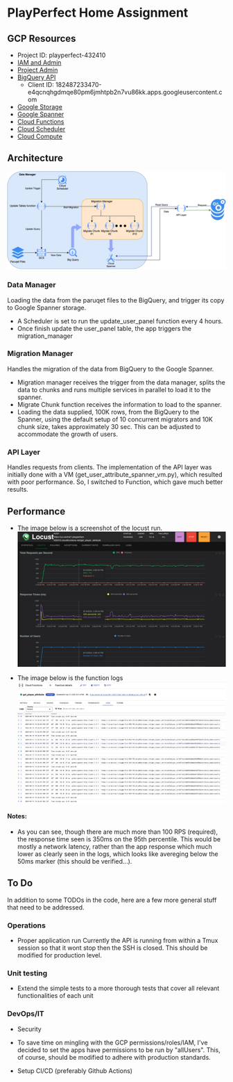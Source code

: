 # PlayPerfect Home Assignment
## GCP Resources
- Project ID: playperfect-432410
- [IAM and Admin](https://console.cloud.google.com/iam-admin/iam?referrer=search&hl=en&project=playperfect-432410)
- [Project Admin](https://console.cloud.google.com/welcome/new?project=playperfect-432410&hl=en)
- [BigQuery API](https://console.cloud.google.com/apis/api/bigquery.googleapis.com/metrics?hl=en&project=playperfect-432410)
  - Client ID: 182487233470-e4qcnqhgdmqe80pm6jmhtpb2n7vu86kk.apps.googleusercontent.com
- [Google Storage](https://console.cloud.google.com/storage/browser/game-events-bucket?hl=en&project=playperfect-432410)
- [Google Spanner](https://console.cloud.google.com/spanner/instances?authuser=1&project=playperfect-432410)
- [Cloud Functions](https://console.cloud.google.com/functions/list?referrer=search&hl=en&project=playperfect-432410)
- [Cloud Scheduler](https://console.cloud.google.com/cloudscheduler?referrer=search&hl=en&project=playperfect-432410)
- [Cloud Compute](https://console.cloud.google.com/compute/instances?authuser=1&project=playperfect-432410)

## Architecture
![Solution Architecture](./playperfect-architecture.jpg)

### Data Manager
Loading the data from the paruqet files to the BigQuery, and trigger its copy to Google Spanner storage.

* A Scheduler is set to run the update_user_panel function every 4 hours.
* Once finish update the user_panel table, the app triggers the migration_manager

### Migration Manager
Handles the migration of the data from BigQuery to the Google Spanner.
* Migration manager receives the trigger from the data manager, splits the data to chunks and runs multiple services in parallel to load it to the spanner.
* Migrate Chunk function receives the information to load to the spanner.
* Loading the data supplied, 100K rows, from the BigQuery to the Spanner, using the default setup of 10 concurrent migrators and 10K chunk size, takes approximately 30 sec. This can be adjusted to accommodate the growth of users.

### API Layer
Handles requests from clients.
The implementation of the API layer was initially done with a VM (get_user_attribute_spanner_vm.py), which resulted with poor performance. 
So, I switched to Function, which gave much better results.


## Performance
* The image below is a screenshot of the locust run.
![API Performance](./api-performance.jpg)

* The image below is the function logs
![Inner look](./api-logs.jpg)

#### Notes:
- As you can see, though there are much more than 100 RPS (required), the response time seen is 350ms on the 95th percentile.
This would be mostly a network latency, rather than the app response which much lower as clearly seen in the logs, which looks like avereging below the 50ms marker (this should be verified...). 


## To Do
In addition to some TODOs in the code, here are a few more general stuff that need to be addressed.

### Operations
* Proper application run
  Currently the API is running from within a Tmux session so that it wont stop then the SSH is closed. 
  This should be modified for production level.

### Unit testing
* Extend the simple tests to a more thorough tests that cover all relevant functionalities of each unit
  
### DevOps/IT
* Security
- To save time on mingling with the GCP permissions/roles/IAM, I've decided to set the apps have permissions to be run by "allUsers". This, of course, should be modified to adhere with production standards.

* Setup CI/CD (preferably Github Actions)
